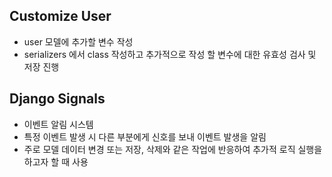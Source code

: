 ## Customize User
- user 모델에 추가할 변수 작성
- serializers 에서 class 작성하고 추가적으로 작성 할 변수에 대한 유효성 검사 및 저장 진행

## Django Signals
- 이벤트 알림 시스템
- 특정 이벤트 발생 시 다른 부분에게 신호를 보내 이벤트 발생을 알림
- 주로 모델 데이터 변경 또는 저장, 삭제와 같은 작업에 반응하여 추가적 로직 실행을 하고자 할 때 사용

